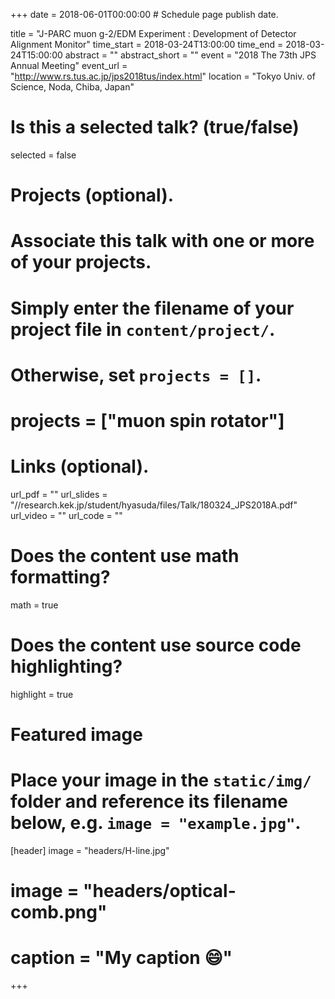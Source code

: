 +++
date = 2018-06-01T00:00:00  # Schedule page publish date.

title = "J-PARC muon g-2/EDM Experiment : Development of Detector Alignment Monitor"
time_start = 2018-03-24T13:00:00
time_end = 2018-03-24T15:00:00
abstract = ""
abstract_short = ""
event = "2018 The 73th JPS Annual Meeting"
event_url = "http://www.rs.tus.ac.jp/jps2018tus/index.html"
location = "Tokyo Univ. of Science, Noda, Chiba, Japan"

# Is this a selected talk? (true/false)
selected = false

# Projects (optional).
#   Associate this talk with one or more of your projects.
#   Simply enter the filename of your project file in `content/project/`.
#   Otherwise, set `projects = []`.
# projects = ["muon spin rotator"]

# Links (optional).
url_pdf = ""
url_slides = "//research.kek.jp/student/hyasuda/files/Talk/180324_JPS2018A.pdf"
url_video = ""
url_code = ""

# Does the content use math formatting?
math = true

# Does the content use source code highlighting?
highlight = true

# Featured image
# Place your image in the `static/img/` folder and reference its filename below, e.g. `image = "example.jpg"`.
[header]
image = "headers/H-line.jpg"
# image = "headers/optical-comb.png"
# caption = "My caption :smile:"

+++


